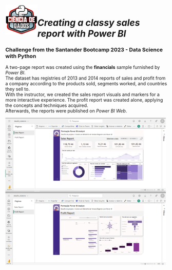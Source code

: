 <img src="https://github.com/raquel0685/dio_desafio_powerbi_relatorio/blob/main/bootcamp.png" width="100" align="left"/>

# *Creating a classy sales report with Power BI*
### Challenge from the Santander Bootcamp 2023 - Data Science with Python

A two-page report was created using the **financials** sample furnished by  *Power BI*.  
The dataset has registries of 2013 and 2014 reports of sales and profit from a company according to the products sold, segments worked, and countries they sell to.  
With the instructor, we created the sales report visuals and markers for a more interactive experience. The profit report was created alone, applying the concepts and techniques acquired.  
Afterwards, the reports were published on *Power BI Web*.

<img src="https://github.com/raquel0685/dio_desafio_powerbi_relatorio/blob/main/sales.png" width="500"/> <img src="https://github.com/raquel0685/dio_desafio_powerbi_relatorio/blob/main/profit.png" width="500"/>
